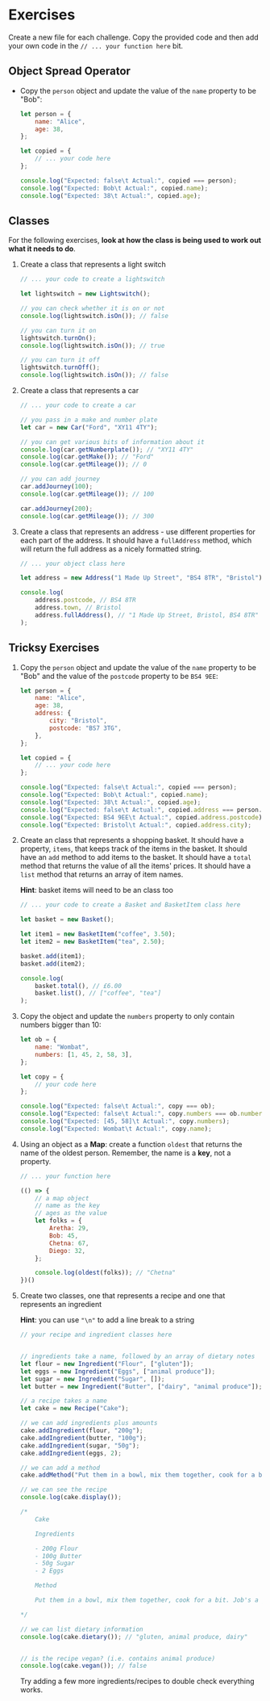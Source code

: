 # Exercises

Create a new file for each challenge. Copy the provided code and then add your own code in the `// ... your function here` bit.

## Object Spread Operator

- Copy the `person` object and update the value of the `name` property to be "Bob":

    ```js
    let person = {
        name: "Alice",
        age: 38,
    };

    let copied = {
        // ... your code here
    };

    console.log("Expected: false\t Actual:", copied === person);
    console.log("Expected: Bob\t Actual:", copied.name);
    console.log("Expected: 38\t Actual:", copied.age);
    ```


## Classes

For the following exercises, **look at how the class is being used to work out what it needs to do**.

1) Create a class that represents a light switch

    ```javascript
    // ... your code to create a lightswitch

    let lightswitch = new Lightswitch();

    // you can check whether it is on or not
    console.log(lightswitch.isOn()); // false

    // you can turn it on
    lightswitch.turnOn();
    console.log(lightswitch.isOn()); // true

    // you can turn it off
    lightswitch.turnOff();
    console.log(lightswitch.isOn()); // false
    ```

1) Create a class that represents a car

    ```javascript
    // ... your code to create a car

    // you pass in a make and number plate
    let car = new Car("Ford", "XY11 4TY");

    // you can get various bits of information about it
    console.log(car.getNumberplate()); // "XY11 4TY"
    console.log(car.getMake()); // "Ford"
    console.log(car.getMileage()); // 0

    // you can add journey
    car.addJourney(100);
    console.log(car.getMileage()); // 100

    car.addJourney(200);
    console.log(car.getMileage()); // 300
    ```


1) Create a class that represents an address - use different properties for each part of the address. It should have a `fullAddress` method, which will return the full address as a nicely formatted string.

    ```javascript
    // ... your object class here

    let address = new Address("1 Made Up Street", "BS4 8TR", "Bristol");

    console.log(
        address.postcode, // BS4 8TR
        address.town, // Bristol
        address.fullAddress(), // "1 Made Up Street, Bristol, BS4 8TR"
    );
    ```


## Tricksy Exercises

1) Copy the `person` object and update the value of the `name` property to be "Bob" and the value of the `postcode` property to be `BS4 9EE`:

    ```js
    let person = {
        name: "Alice",
        age: 38,
        address: {
            city: "Bristol",
            postcode: "BS7 3TG",
        },
    };

    let copied = {
        // ... your code here
    };

    console.log("Expected: false\t Actual:", copied === person);
    console.log("Expected: Bob\t Actual:", copied.name);
    console.log("Expected: 38\t Actual:", copied.age);
    console.log("Expected: false\t Actual:", copied.address === person.address);
    console.log("Expected: BS4 9EE\t Actual:", copied.address.postcode);
    console.log("Expected: Bristol\t Actual:", copied.address.city);
    ```

1) Create an class that represents a shopping basket. It should have a property, `items`, that keeps track of the items in the basket. It should have an `add` method to add items to the basket. It should have a `total` method that returns the value of all the items' prices. It should have a `list` method that returns an array of item names.

    **Hint**: basket items will need to be an class too

    ```javascript
    // ... your code to create a Basket and BasketItem class here

    let basket = new Basket();

    let item1 = new BasketItem("coffee", 3.50);
    let item2 = new BasketItem("tea", 2.50);

    basket.add(item1);
    basket.add(item2);

    console.log(
        basket.total(), // £6.00
        basket.list(), // ["coffee", "tea"]
    );
    ```

1) Copy the object and update the `numbers` property to only contain numbers bigger than 10:

    ```js
    let ob = {
        name: "Wombat",
        numbers: [1, 45, 2, 58, 3],
    };

    let copy = {
        // your code here
    };

    console.log("Expected: false\t Actual:", copy === ob);
    console.log("Expected: false\t Actual:", copy.numbers === ob.numbers);
    console.log("Expected: [45, 58]\t Actual:", copy.numbers);
    console.log("Expected: Wombat\t Actual:", copy.name);
    ```

1) Using an object as a **Map**: create a function `oldest` that returns the name of the oldest person. Remember, the name is a **key**, not a property.

    ```javascript
    // ... your function here

    (() => {
        // a map object
        // name as the key
        // ages as the value
        let folks = {
            Aretha: 29,
            Bob: 45,
            Chetna: 67,
            Diego: 32,
        };

        console.log(oldest(folks)); // "Chetna"
    })()
    ```

1) Create two classes, one that represents a recipe and one that represents an ingredient

    **Hint**: you can use `"\n"` to add a line break to a string

    ```javascript
    // your recipe and ingredient classes here


    // ingredients take a name, followed by an array of dietary notes
    let flour = new Ingredient("Flour", ["gluten"]);
    let eggs = new Ingredient("Eggs", ["animal produce"]);
    let sugar = new Ingredient("Sugar", []);
    let butter = new Ingredient("Butter", ["dairy", "animal produce"]);

    // a recipe takes a name
    let cake = new Recipe("Cake");

    // we can add ingredients plus amounts
    cake.addIngredient(flour, "200g");
    cake.addIngredient(butter, "100g");
    cake.addIngredient(sugar, "50g");
    cake.addIngredient(eggs, 2);

    // we can add a method
    cake.addMethod("Put them in a bowl, mix them together, cook for a bit. Job's a good'un");

    // we can see the recipe
    console.log(cake.display());

    /*
        Cake

        Ingredients

        - 200g Flour
        - 100g Butter
        - 50g Sugar
        - 2 Eggs

        Method

        Put them in a bowl, mix them together, cook for a bit. Job's a good'un

    */

    // we can list dietary information
    console.log(cake.dietary()); // "gluten, animal produce, dairy"


    // is the recipe vegan? (i.e. contains animal produce)
    console.log(cake.vegan()); // false
    ```

    Try adding a few more ingredients/recipes to double check everything works.
